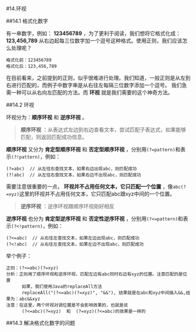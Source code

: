 #14.环视

##14.1 格式化数字
  
  有一串数字，例如： **123456789** ，为了更利于阅读，我们想将它格式化成： **123,456,789** 从右边起每三位数字加一个逗号这种格式。使用正则，我们应该怎么处理呢？
  
```
格式化前：123456789
格式化后：123,456,789
```
  
  在目前看来，之前提到的正则，似乎很难进行处理。我们知道，一般正则是从左到右进行匹配的，而例子中数字串是从右往左每隔三位数字添加一个逗号。
  我们急需一种可以从右向左匹配的方法。而 **环视** 就是我们需要的这个神奇方法。

##14.2 环视

  环视分为：**顺序环视** 和 **逆序环视** 。

> **顺序环视** ：从表达式左边到右边查看文本，尝试匹配子表达式，如果能够匹配，则返回匹配成功信息。

  **顺序环视** 又分为 **肯定型顺序环视** 和 **否定型顺序环视** ，分别用<code>(?=pattern)</code>和表示<code>(?!pattern)</code>，例如：
  
```
(?=abc)  // 从左往右查找文本，如果右边出现abc，则匹配成功
(?!abc)  // 从左往右查找文本，如果右边不出现abc，则匹配成功
```

  需要注意很重要的一点， **环视并不占用任何文本，它只匹配一个位置** ，像<code>abc(?=xyz)</code>这里的环视并不占用任何文本，它只匹配abc跟xyz中间的一个位置。
  
> **逆序环视** ：逆序环视跟顺序环视刚好相反

  **逆序环视** 也分为 **肯定型逆序环视** 和 **否定性逆序环视** ，分别用<code>(?<=pattern)</code>和表示<code>(?<!pattern)</code>，例如：
  
```
(?<=abc)  // 从右往左查找文本，如果左边出现abc，则匹配成功
(?<!abc)  // 从右往左查找文本，如果左边不出现abc，则匹配成功
```

  举个例子：
  
```
正则：(?<=abc)(?=xyz)
分析：正则用了顺序环视和逆序环视，匹配左边有abc同时右边有xyz的位置。注意匹配的是位置
      如果，我们使用Java的replaceAll方法
      replaceAll("(?<=abc)(?=xyz)", "&&"), 结果就是在abc和xyz中间插入&&,结果为：abc&&xyz
注意：在这里，两个环视对调位置是不会影响效果的，也就是说
      (?<=abc)(?=xyz)  和  (?=xyz)(?<=abc)的效果是一样的
```

##14.3 解决格式化数字的问题
  



  
  
